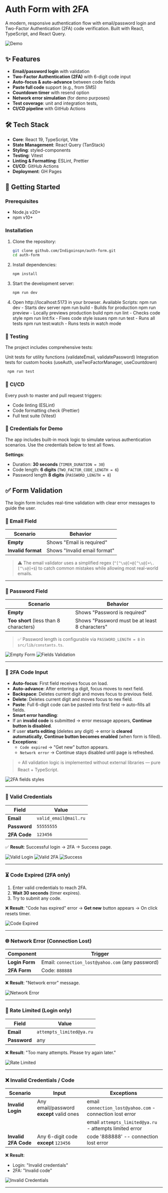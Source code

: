 # Auth Form with 2FA

A modern, responsive authentication flow with email/password login and Two-Factor Authentication (2FA) code verification. Built with React, TypeScript, and React Query.

![Demo](https://via.placeholder.com/800x400?text=Auth+Form+Demo) <!-- Замени на скриншот позже -->

## ✨ Features

- **Email/password login** with validation
- **Two-Factor Authentication (2FA)** with 6-digit code input
- **Auto-focus & auto-advance** between code fields
- **Paste full code** support (e.g., from SMS)
- **Countdown timer** with resend option
- **Network error simulation** (for demo purposes)
- **Test coverage**: unit and integration tests,
- **CI/CD pipeline** with GitHub Actions

## 🛠 Tech Stack

- **Core**: React 19, TypeScript, Vite
- **State Management**: React Query (TanStack)
- **Styling**: styled-components
- **Testing**: Vitest
- **Linting & Formatting**: ESLint, Prettier
- **CI/CD**: GitHub Actions
- **Deployment**: GH Pages

## 🚀 Getting Started

### Prerequisites

- Node.js v20+
- npm v10+

### Installation

1. Clone the repository:
   ```bash
   git clone github.com/Indigoinspn/auth-form.git
   cd auth-form
   ```
2. Install dependencies:

   ```bash
   npm install
   ```

3. Start the development server:

   ```bash
   npm run dev
   ```

4. Open http://localhost:5173 in your browser.
   Available Scripts:
   npm run dev - Starts dev server
   npm run build - Builds for production
   npm run preview - Locally previews production build
   npm run lint - Checks code style
   npm run lint:fix - Fixes code style issues
   npm run test - Runs all tests
   npm run test:watch - Runs tests in watch mode

### 🧪 Testing

The project includes comprehensive tests:

Unit tests for utility functions (validateEmail, validatePassword)
Integration tests for custom hooks (useAuth, useTwoFactorManager, useCountdown)

```bash
 npm run test
```

### 🤖 CI/CD

Every push to master and pull request triggers:

- Code linting (ESLint)
- Code formatting check (Prettier)
- Full test suite (Vitest)

### 📝 Credentials for Demo

The app includes built-in mock logic to simulate various authentication scenarios.
Use the credentials below to test all flows.

**Settings**:

- Duration: **30 seconds** (`TIMER_DURATION = 30`)
- Code length: **6 digits** (`TWO_FACTOR_CODE_LENGTH = 6`)
- Password length **8 digits** (`PASSWORD_LENGTH = 8`)

## ✅ Form Validation

The login form includes real-time validation with clear error messages to guide the user.

### 📧 Email Field

| Scenario           | Behavior                     |
| ------------------ | ---------------------------- |
| **Empty**          | Shows "Email is required"    |
| **Invalid format** | Shows "Invalid email format" |

> ⚠️ The email validator uses a simplified regex (`^[^\s@]+@[^\s@]+\.[^\s@]+$`) to catch common mistakes while allowing most real-world emails.

---

### 🔐 Password Field

| Scenario                               | Behavior                                       |
| -------------------------------------- | ---------------------------------------------- |
| **Empty**                              | Shows "Password is required"                   |
| **Too short** (less than 8 characters) | Shows "Password must be at least 8 characters" |

> ✅ Password length is configurable via `PASSWORD_LENGTH = 8` in `src/lib/constants.ts`.

![Empty Form](https://raw.githubusercontent.com/Indigoinspn/auth-form/blob/master/public/clean_forms.jpg) 
![Fields Validation](https://raw.githubusercontent.com/Indigoinspn/auth-form/blob/master/public/login_validation.jpg) 

---

### 🔢 2FA Code Input

- **Auto-focus**: First field receives focus on load.
- **Auto-advance**: After entering a digit, focus moves to next field.
- **Backspace**: Deletes current digit and moves focus to previous field.
- **Delete**: Deletes current digit and moves focus to nex field.
- **Paste**: Full 6-digit code can be pasted into first field → auto-fills all fields.
- **Smart error handling**:
- If an **invalid code** is submitted → error message appears, **Continue button is disabled**.
- If user **starts editing** (deletes any digit) → error is **cleared automatically**,
  **Continue button becomes enabled** (when form is filled).
- **Exceptions**:
  - `Code expired` → "Get new" button appears.
  - `Network error` → Continue stays disabled until page is refreshed.

> ⭐ All validation logic is implemented without external libraries — pure React + TypeScript.

![2FA fields styles](https://raw.githubusercontent.com/Indigoinspn/auth-form/blob/master/public/code_input_styles.jpg) 

---

### 🔑 Valid Credentials

| Field        | Value                 |
| ------------ | --------------------- |
| **Email**    | `valid_email@mail.ru` |
| **Password** | `55555555`            |
| **2FA Code** | `123456`              |

✅ **Result**: Successful login → 2FA → Success page.

![Valid Login](https://raw.githubusercontent.com/Indigoinspn/auth-form/blob/master/public/succes_login.jpg) 
![Valid 2FA](https://raw.githubusercontent.com/Indigoinspn/auth-form/blob/master/public/succes_2fa.jpg) 
![Success](https://raw.githubusercontent.com/Indigoinspn/auth-form/blob/master/public/succes_auth.jpg) 

---

### ⏳ Code Expired (2FA only)

1. Enter valid credentials to reach 2FA.
2. **Wait 30 seconds** (timer expires).
3. Try to submit any code.

❌ **Result**: "Code has expired" error → **Get new** button appears → On click resets timer.

![Code Expired](https://via.placeholder.com/300x500?text=Code+Expired)

---

### 🌐 Network Error (Connection Lost)

| Component      | Trigger                                           |
| -------------- | ------------------------------------------------- |
| **Login Form** | Email: `connection_lost@yahoo.com` (any password) |
| **2FA Form**   | Code: `888888`                                    |

❌ **Result**: "Network error" message.

![Network Error](https://via.placeholder.com/300x500?text=Network+Error)

---

### 🚫 Rate Limited (Login only)

| Field        | Value                    |
| ------------ | ------------------------ |
| **Email**    | `attempts_limited@ya.ru` |
| **Password** | any                      |

❌ **Result**: "Too many attempts. Please try again later."

![Rate Limited](https://via.placeholder.com/300x500?text=Rate+Limited)

---

### ❌ Invalid Credentials / Code

| Scenario             | Input                                    | Exceptions                                                |
| -------------------- | ---------------------------------------- | --------------------------------------------------------- |
| **Invalid Login**    | Any email/password **except** valid ones | email `connection_lost@yahoo.com` - connection lost error |
|                      |                                          | email `attempts_limited@ya.ru` - attempts limited error   |
| **Invalid 2FA Code** | Any 6-digit code **except** `123456`     | code '888888' -- connection lost error                    |

❌ **Result**:

- Login: "Invalid credentials"
- 2FA: "Invalid code"

![Invalid Credentials](https://via.placeholder.com/300x500?text=Invalid+Credentials)

---
